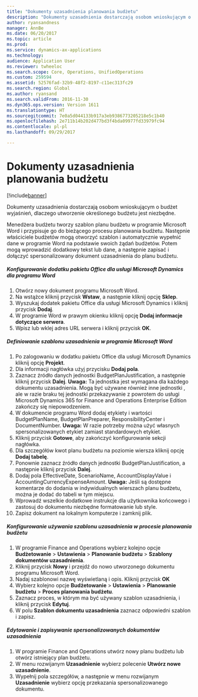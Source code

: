 ```yaml
---
title: "Dokumenty uzasadnienia planowania budżetu"
description: "Dokumenty uzasadnienia dostarczają osobom wnioskującym o budżet wyjaśnień, dlaczego utworzenie określonego budżetu jest niezbędne."
author: ryansandness
manager: AnnBe
ms.date: 06/20/2017
ms.topic: article
ms.prod: 
ms.service: dynamics-ax-applications
ms.technology: 
audience: Application User
ms.reviewer: twheeloc
ms.search.scope: Core, Operations, UnifiedOperations
ms.custom: 259594
ms.assetid: 52576fad-32b9-48f2-8197-c11ec313fc29
ms.search.region: Global
ms.author: ryansand
ms.search.validFrom: 2016-11-30
ms.dyn365.ops.version: Version 1611
ms.translationtype: HT
ms.sourcegitcommit: 7e0a5d044133b917a3eb9386773205218e5c1b40
ms.openlocfilehash: 2e711b14b202d477bd3f4bda09977fd33979fc94
ms.contentlocale: pl-pl
ms.lasthandoff: 09/29/2017

---
```


# <a name="budget-planning-justification-documents"></a>Dokumenty uzasadnienia planowania budżetu

[!include[banner](../includes/banner.md)]


Dokumenty uzasadnienia dostarczają osobom wnioskującym o budżet wyjaśnień, dlaczego utworzenie określonego budżetu jest niezbędne. 

Menedżera budżetu tworzy szablon planu budżetu w programie Microsoft Word i przypisuje go do bieżącego procesu planowania budżetu. Następnie właściciele budżetów mogą otworzyć szablon i automatycznie wypełnić dane w programie Word na podstawie swoich żądań budżetów. Potem mogą wprowadzić dodatkowy tekst lub dane, a następnie zapisać i dołączyć spersonalizowany dokument uzasadnienia do planu budżetu.

##### <a name="set-up-microsoft-dynamics-office-add-in-for-microsoft-word"></a>Konfigurowanie dodatku pakietu Office dla usługi Microsoft Dynamics dla programu Word

1.  Otwórz nowy dokument programu Microsoft Word.
2.  Na wstążce kliknij przycisk **Wstaw**, a następnie kliknij opcję **Sklep**.
3.  Wyszukaj dodatek pakietu Office dla usługi Microsoft Dynamics i kliknij przycisk **Dodaj**.
4.  W programie Word w prawym okienku kliknij opcję **Dodaj informacje dotyczące serwera**.
5.  Wpisz lub wklej adres URL serwera i kliknij przycisk **OK**.

##### <a name="define-the-justification-template-in-microsoft-word"></a>Definiowanie szablonu uzasadnienia w programie Microsoft Word

1.  Po zalogowaniu w dodatku pakietu Office dla usługi Microsoft Dynamics kliknij opcję **Projekt**.
2.  Dla informacji nagłówka użyj przycisku **Dodaj pola**.
3.  Zaznacz źródło danych jednostki BudgetPlanJustification, a następnie kliknij przycisk **Dalej**. **Uwaga:** Ta jednostka jest wymagana dla każdego dokumentu uzasadnienia. Mogą być używane również inne jednostki , ale w razie braku tej jednostki przekazywanie z powrotem do usługi Microsoft Dynamics 365 for Finance and Operations Enterprise Edition zakończy się niepowodzeniem.
4.  W dokumencie programu Word dodaj etykiety i wartości BudgetPlanName, BudgetPlanPreparer, ResponsibilityCenter i DocumentNumber. **Uwaga:** W razie potrzeby można użyć własnych spersonalizowanych etykiet zamiast standardowych etykiet.
5.  Kliknij przycisk **Gotowe**, aby zakończyć konfigurowanie sekcji nagłówka.
6.  Dla szczegółów kwot planu budżetu na poziomie wiersza kliknij opcję **Dodaj tabelę**.
7.  Ponownie zaznacz źródło danych jednostki BudgetPlanJustification, a następnie kliknij przycisk **Dalej**.
8.  Dodaj pola EffectiveDate, ScenarioName, AccountDisplayValue i AccountingCurrencyExpenseAmount. **Uwaga:** Jeśli są dostępne komentarze do dodania w indywidualnych wierszach planu budżetu, można je dodać do tabeli w tym miejscu.
9.  Wprowadź wszelkie dodatkowe instrukcje dla użytkownika końcowego i zastosuj do dokumentu niezbędne formatowanie lub style.
10. Zapisz dokument na lokalnym komputerze i zamknij plik.

##### <a name="set-up-the-budget-planning-process-to-use-the-justification-template"></a>Konfigurowanie używania szablonu uzasadnienia w procesie planowania budżetu

1.  W programie Finance and Operations wybierz kolejno opcje **Budżetowanie** &gt; **Ustawienia** &gt; **Planowanie budżetu** &gt; **Szablony dokumentów uzasadnienia**.
2.  Kliknij przycisk **Nowy** i przejdź do nowo utworzonego dokumentu programu Microsoft Word.
3.  Nadaj szablonowi nazwę wyświetlaną i opis. Kliknij przycisk **OK**
4.  Wybierz kolejno opcje **Budżetowanie** &gt; **Ustawienia** &gt; **Planowanie** **budżetu** &gt; **Proces planowania budżetu**.
5.  Zaznacz proces, w którym ma być używany szablon uzasadnienia, i kliknij przycisk **Edytuj**.
6.  W polu **Szablon dokumentu uzasadnienia** zaznacz odpowiedni szablon i zapisz.

##### <a name="edit-and-save-personalized-justification-documents"></a>Edytowanie i zapisywanie spersonalizowanych dokumentów uzasadnienia

1.  W programie Finance and Operations utwórz nowy planu budżetu lub otwórz istniejący plan budżetu.
2.  W menu rozwijanym **Uzasadnienie** wybierz polecenie **Utwórz nowe uzasadnienie**.
3.  Wypełnij pola szczegółów, a następnie w menu rozwijanym **Uzasadnienie** wybierz opcję przekazania spersonalizowanego dokumentu.





